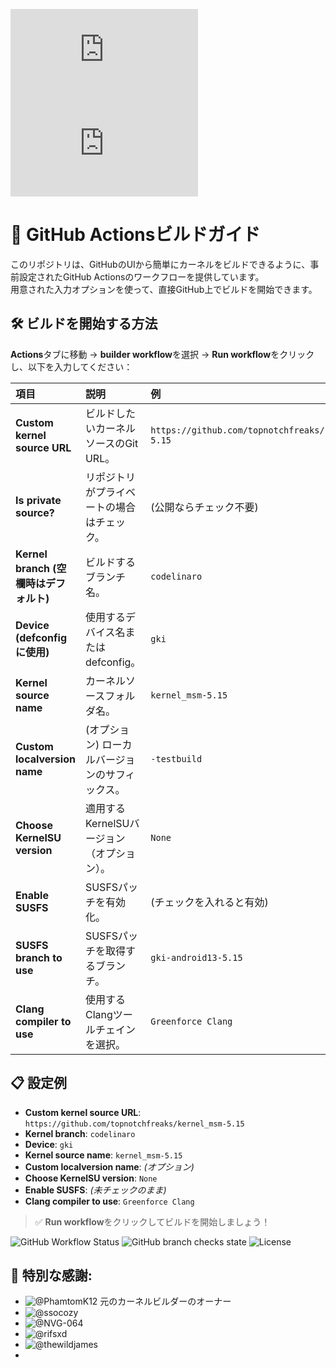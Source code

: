 ![English](https://github.com/topnotchfreaks/kernel_msm-5.15/README.md)
![Indonesia](https://github.com/topnotchfreaks/kernel_msm-5.15/README_id.md)

# 🚀 GitHub Actionsビルドガイド

このリポジトリは、GitHubのUIから簡単にカーネルをビルドできるように、事前設定されたGitHub Actionsのワークフローを提供しています。  
用意された入力オプションを使って、直接GitHub上でビルドを開始できます。

## 🛠 ビルドを開始する方法
**Actions**タブに移動 → **builder workflow**を選択 → **Run workflow**をクリックし、以下を入力してください：

| 項目 | 説明 | 例 |
|:-----|:-----|:---|
| **Custom kernel source URL** | ビルドしたいカーネルソースのGit URL。 | `https://github.com/topnotchfreaks/kernel_msm-5.15` |
| **Is private source?** | リポジトリがプライベートの場合はチェック。 | (公開ならチェック不要) |
| **Kernel branch (空欄時はデフォルト)** | ビルドするブランチ名。 | `codelinaro` |
| **Device (defconfigに使用)** | 使用するデバイス名またはdefconfig。 | `gki` |
| **Kernel source name** | カーネルソースフォルダ名。 | `kernel_msm-5.15` |
| **Custom localversion name** | (オプション) ローカルバージョンのサフィックス。 | `-testbuild` |
| **Choose KernelSU version** | 適用するKernelSUバージョン（オプション）。 | `None` |
| **Enable SUSFS** | SUSFSパッチを有効化。 | (チェックを入れると有効) |
| **SUSFS branch to use** | SUSFSパッチを取得するブランチ。 | `gki-android13-5.15` |
| **Clang compiler to use** | 使用するClangツールチェインを選択。 | `Greenforce Clang` |

## 📋 設定例

- **Custom kernel source URL**: `https://github.com/topnotchfreaks/kernel_msm-5.15`
- **Kernel branch**: `codelinaro`
- **Device**: `gki`
- **Kernel source name**: `kernel_msm-5.15`
- **Custom localversion name**: *(オプション)*
- **Choose KernelSU version**: `None`
- **Enable SUSFS**: *(未チェックのまま)*
- **Clang compiler to use**: `Greenforce Clang`

> ✅ **Run workflow**をクリックしてビルドを開始しましょう！

![GitHub Workflow Status](https://img.shields.io/github/actions/workflow/status/topnotchfreaks/kernel_msm-5.15/main.yml?branch=builder)
![GitHub branch checks state](https://img.shields.io/github/checks-status/topnotchfreaks/kernel_msm-5.15/builder?branch=builder)
![License](https://img.shields.io/github/license/topnotchfreaks/kernel_msm-5.15)

## **🤝 特別な感謝**:
- ![@PhamtomK12](https://github.com/PhamtomK12) 元のカーネルビルダーのオーナー
- ![@ssocozy](https://github.com/ssocozy)
- ![@NVG-064](https://github.com/NVG-064)
- ![@rifsxd](https://github.com/rifsxd)
- ![@thewildjames](https://github.com/thewildjames)
- 